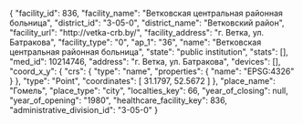 {
    "facility_id": 836,
    "facility_name": "Ветковская центральная районная больница",
    "district_id": "3-05-0",
    "district_name": "Ветковский район",
    "facility_url": "http:\/\/vetka-crb.by\/",
    "facility_address": "г. Ветка, ул. Батракова",
    "facility_type": "0",
    "ap_1": "36",
    "name": "Ветковская центральная районная больница",
    "state": "public institution",
    "stats": [],
    "med_id": 10214746,
    "address": "г. Ветка, ул. Батракова",
    "devices": [],
    "coord_x_y": {
        "crs": {
            "type": "name",
            "properties": {
                "name": "EPSG:4326"
            }
        },
        "type": "Point",
        "coordinates": [
            31.1797,
            52.5672
        ]
    },
    "place_name": "Гомель",
    "place_type": "city",
    "localties_key": 66,
    "year_of_closing": null,
    "year_of_opening": "1980",
    "healthcare_facility_key": 836,
    "administrative_division_id": "3-05-0"
}